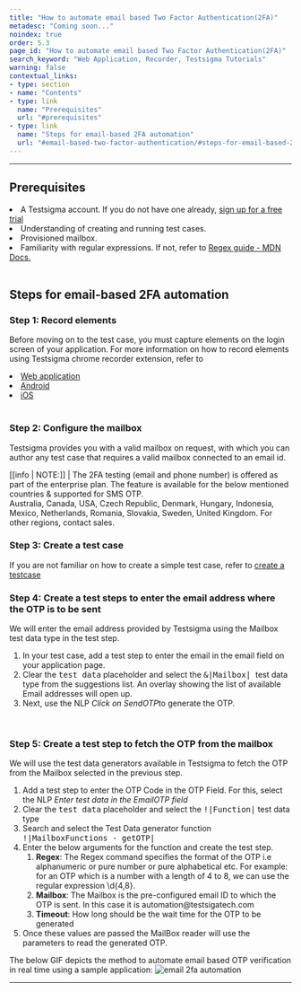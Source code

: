 ```yaml
---
title: "How to automate email based Two Factor Authentication(2FA)"
metadesc: "Coming soon..."
noindex: true
order: 5.3
page_id: "How to automate email based Two Factor Authentication(2FA)"
search_keyword: "Web Application, Recorder, Testsigma Tutorials"
warning: false
contextual_links:
- type: section
- name: "Contents"
- type: link
  name: "Prerequisites" 
  url: "#prerequisites"
- type: link
  name: "Steps for email-based 2FA automation"
  url: "#email-based-two-factor-authentication/#steps-for-email-based-2fa-automation"
---
```

---

## **Prerequisites**

<li>A Testsigma account. If you do not have one already, <a href="https://testsigma.com/signup">sign up for a free trial</a></li>
<li>Understanding of creating and running test cases.</li>
<li>Provisioned mailbox.</li>
<li>Familiarity with regular expressions. If not, refer to <a href="https://developer.mozilla.org/en-US/docs/Web/JavaScript/Guide/Regular_Expressions">Regex guide - MDN Docs.</a></li>
<br>

## **Steps for email-based 2FA automation**

### **Step 1: Record elements**


Before moving on to the test case, you must capture elements on the login screen of your application. For more information on how to record elements using Testsigma chrome recorder extension, refer to
<li><a href="https://testsigma.com/docs/elements/web-apps/record-multiple-elements/">Web application </a></li>
<li><a href="https://testsigma.com/docs/elements/android-apps/record-multiple-elements/">Android</a> </li>
<li><a href="">iOS</a></li>
<br>

### **Step 2: Configure the mailbox**

Testsigma provides you with a valid mailbox on request, with which you can author any test case that requires a valid mailbox connected to an email id.

[[info | NOTE:]]
| The 2FA testing (email and phone number) is offered as part of the enterprise plan. The feature is available for the below mentioned countries & supported for SMS OTP.<br>Australia, Canada, USA, Czech Republic, Denmark, Hungary, Indonesia, Mexico, Netherlands, Romania, Slovakia, Sweden, United Kingdom. For other regions, contact sales.

### **Step 3: Create a test case**

If you are not familiar on how to create a simple test case, refer to <a href="https://testsigma.com/docs/test-cases/manage/add-edit-delete/#creating-a-test-case">create a testcase</a>
<br>

### **Step 4: Create a test steps to enter the email address where the OTP is to be sent**

We will enter the email address provided by Testsigma using the Mailbox test data type in the test step.
<ol>
<li>In your test case, add a test step to enter the email in the email field on your application page.</li>
<li>Clear the <kbd>test data</kbd> placeholder and select the <kbd>&|Mailbox| </kbd> test data type from the suggestions list. An overlay showing the list of available Email addresses will open up.</li>
<li>Next, use the NLP <em>Click on SendOTP</em>to generate the OTP.
</li>
</ol>
<br>

### **Step 5: Create a test step to fetch the OTP from the mailbox**

We will use the test data generators available in Testsigma to fetch the OTP from the Mailbox selected in the previous step.
<ol>
<li>Add a test step to enter the OTP Code in the OTP Field. For this, select the NLP <em>Enter test data in the EmailOTP field</em></li>
<li>Clear the <kbd>test data</kbd> placeholder and select the <kbd>!|Function|</kbd> test data type</li>
<li>Search and select the Test Data generator function <kbd>!|MailboxFunctions - getOTP|</kbd></li>
<li>Enter the below arguments for the function and create the test step.
<ol>
<li><strong>Regex</strong>: The Regex command specifies the format of the OTP i.e alphanumeric or pure number or pure alphabetical etc. For example: for an OTP which is a number with a length of 4 to 8, we can use the regular expression \d{4,8}.</li>
<li><strong>Mailbox</strong>: The Mailbox is the pre-configured email ID to which the OTP is sent. In this case it is automation@testsigatech.com</li>
<li><strong>Timeout</strong>: How long should be the wait time for the OTP to be generated</li>
</ol></li>
<li>Once these values are passed the MailBox reader will use the parameters to read the generated OTP.</li>
</ol>
The below GIF depicts the method to automate email based OTP verification in real time using a sample application:
<img src="https://s3.amazonaws.com/static-docs.testsigma.com/new_images/advanced/sms-based-two-factor-authentication-2fa/2FA_automation.gif" alt="email 2fa automation">

 
---
